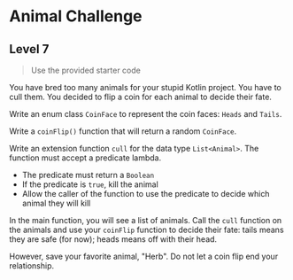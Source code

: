 # Animal Challenge

## Level 7

> Use the provided starter code

You have bred too many animals for your stupid Kotlin project. You have to cull them. You decided to flip a coin for each animal to decide their fate.

Write an enum class `CoinFace` to represent the coin faces: `Heads` and `Tails`.

Write a `coinFlip()` function that will return a random `CoinFace`.

Write an extension function `cull` for the data type `List<Animal>`. The function must accept a predicate lambda.
- The predicate must return a `Boolean`
- If the predicate is `true`, kill the animal
- Allow the caller of the function to use the predicate to decide which animal they will kill

In the main function, you will see a list of animals. Call the `cull` function on the animals and use your `coinFlip` function to decide their fate: tails means they are safe (for now); heads means off with their head.

However, save your favorite animal, "Herb". Do not let a coin flip end your relationship.